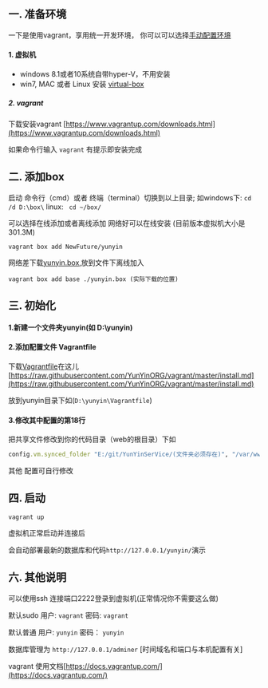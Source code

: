 ## 一. 准备环境

一下是使用vagrant，享用统一开发环境，
你可以可以选择[手动配置环境](./install.md)

#### 1. 虚拟机

* windows 8.1或者10系统自带hyper-V，不用安装
* win7, MAC 或者 Linux 安装 [virtual-box](https://www.virtualbox.org/wiki/Downloads)

##### 2. vagrant
下载安装vagrant
[https://www.vagrantup.com/downloads.html](https://www.vagrantup.com/downloads.html)

如果命令行输入 `vagrant` 有提示即安装完成



##  二. 添加box

启动 命令行（cmd）或者 终端（terminal）切换到以上目录;
如windows下: `cd /d D:\box\`  linux: ` cd ~/box/`

可以选择在线添加或者离线添加
网络好可以在线安装 (目前版本虚拟机大小是301.3M)
```
vagrant box add NewFuture/yunyin 
```
网络差下载[yunyin.box](http://pan.baidu.com/s/1jG9zLKa),放到文件下离线加入 
```
vagrant box add base ./yunyin.box (实际下载的位置)
```


## 三. 初始化

#### 1.新建一个文件夹yunyin(如 D:\yunyin)

#### 2.添加配置文件 Vagrantfile

下载[Vagrantfile](./Vagrantfile)在这儿[https://raw.githubusercontent.com/YunYinORG/vagrant/master/install.md](https://raw.githubusercontent.com/YunYinORG/vagrant/master/install.md)

放到yunyin目录下如(`D:\yunyin\Vagrantfile`)

#### 3.修改其中配置的第18行
把共享文件修改到你的代码目录（web的根目录）下如

```ruby
config.vm.synced_folder "E:/git/YunYinSerVice/(文件夹必须存在)", "/var/www/html/"
```

其他 配置可自行修改

## 四. 启动

```
vagrant up
```

虚拟机正常启动并连接后 

会自动部署最新的数据库和代码`http://127.0.0.1/yunyin/`演示 


##

## 六. 其他说明

可以使用ssh  连接端口2222登录到虚拟机(正常情况你不需要这么做)

默认sudo 用户: `vagrant` 密码: `vagrant`

默认普通 用户: `yunyin`  密码： `yunyin` 

数据库管理为 `http://127.0.0.1/adminer` [时间域名和端口与本机配置有关]

vagrant 使用文档[https://docs.vagrantup.com/](https://docs.vagrantup.com/)